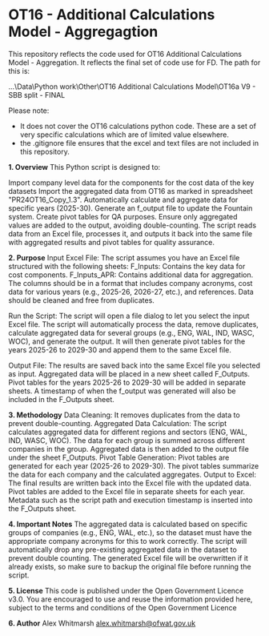 <h1>OT16 - Additional Calculations Model - Aggregagtion</h1>

This repository reflects the code used for OT16 Additional Calculations Model - Aggregation. It reflects the final set of code use for FD. The path for this is: 

...\Data\Python work\Other\OT16 Additional Calculations Model\OT16a V9 - SBB split - FINAL

Please note: 
* It does not cover the OT16 calculations python code. These are a set of very specific calculations which are of limited value elsewhere.
* the .gitignore file ensures that the excel and text files are not included in this repository.

**1. Overview**
This Python script is designed to:

Import company level data for the components for the cost data of the key datasets
Import the aggregated data from OT16 as marked in spreadsheet "PR24OT16_Copy_1.3".
Automatically calculate and aggregate data for specific years (2025-30).
Generate an f_output file to update the Fountain system.
Create pivot tables for QA purposes.
Ensure only aggregated values are added to the output, avoiding double-counting.
The script reads data from an Excel file, processes it, and outputs it back into the same file with aggregated results and pivot tables for quality assurance.

**2. Purpose**
Input Excel File: The script assumes you have an Excel file structured with the following sheets:
F_Inputs: Contains the key data for cost components.
F_Inputs_APR: Contains additional data for aggregation.
The columns should be in a format that includes company acronyms, cost data for various years (e.g., 2025-26, 2026-27, etc.), and references. Data should be cleaned and free from duplicates.

Run the Script: The script will open a file dialog to let you select the input Excel file.
The script will automatically process the data, remove duplicates, calculate aggregated data for several groups (e.g., ENG, WAL, IND, WASC, WOC), and generate the output.
It will then generate pivot tables for the years 2025-26 to 2029-30 and append them to the same Excel file.

Output File: The results are saved back into the same Excel file you selected as input.
Aggregated data will be placed in a new sheet called F_Outputs.
Pivot tables for the years 2025-26 to 2029-30 will be added in separate sheets.
A timestamp of when the f_output was generated will also be included in the F_Outputs sheet. 

**3. Methodology**
Data Cleaning: It removes duplicates from the data to prevent double-counting.
Aggregated Data Calculation: The script calculates aggregated data for different regions and sectors (ENG, WAL, IND, WASC, WOC).
The data for each group is summed across different companies in the group.
Aggregated data is then added to the output file under the sheet F_Outputs.
Pivot Table Generation: Pivot tables are generated for each year (2025-26 to 2029-30).
The pivot tables summarize the data for each company and the calculated aggregates.
Output to Excel: The final results are written back into the Excel file with the updated data.
Pivot tables are added to the Excel file in separate sheets for each year.
Metadata such as the script path and execution timestamp is inserted into the F_Outputs sheet.

**4. Important Notes**
The aggregated data is calculated based on specific groups of companies (e.g., ENG, WAL, etc.), so the dataset must have the appropriate company acronyms for this to work correctly.
The script will automatically drop any pre-existing aggregated data in the dataset to prevent double counting.
The generated Excel file will be overwritten if it already exists, so make sure to backup the original file before running the script.

**5. License** This code is published under the Open Government Licence v3.0. You are encouraged to use and reuse the information provided here, subject to the terms and conditions of the Open Government Licence

**6. Author** Alex Whitmarsh alex.whitmarsh@ofwat.gov.uk



